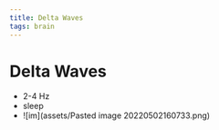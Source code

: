 ```yaml
---
title: Delta Waves
tags: brain
---
```


# Delta Waves
- 2-4 Hz 
- sleep
- ![im](assets/Pasted image 20220502160733.png)
















